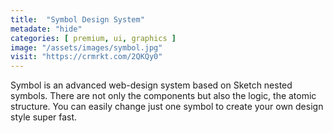 ```yaml
---
title:  "Symbol Design System"
metadate: "hide"
categories: [ premium, ui, graphics ]
image: "/assets/images/symbol.jpg"
visit: "https://crmrkt.com/2QKQy0"
---
```

Symbol is an advanced web-design system based on Sketch nested symbols. There are not only the components but also the logic, the atomic structure. You can easily change just one symbol to create your own design style super fast.